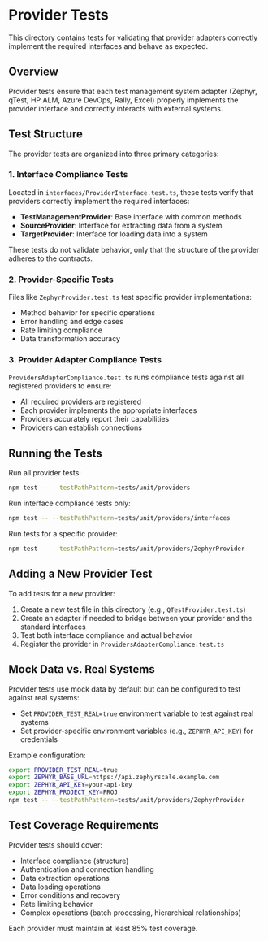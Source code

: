 # Provider Tests

This directory contains tests for validating that provider adapters correctly implement the required interfaces and behave as expected.

## Overview

Provider tests ensure that each test management system adapter (Zephyr, qTest, HP ALM, Azure DevOps, Rally, Excel) properly implements the provider interface and correctly interacts with external systems.

## Test Structure

The provider tests are organized into three primary categories:

### 1. Interface Compliance Tests

Located in `interfaces/ProviderInterface.test.ts`, these tests verify that providers correctly implement the required interfaces:

- **TestManagementProvider**: Base interface with common methods
- **SourceProvider**: Interface for extracting data from a system
- **TargetProvider**: Interface for loading data into a system

These tests do not validate behavior, only that the structure of the provider adheres to the contracts.

### 2. Provider-Specific Tests

Files like `ZephyrProvider.test.ts` test specific provider implementations:

- Method behavior for specific operations
- Error handling and edge cases
- Rate limiting compliance
- Data transformation accuracy

### 3. Provider Adapter Compliance Tests

`ProvidersAdapterCompliance.test.ts` runs compliance tests against all registered providers to ensure:

- All required providers are registered
- Each provider implements the appropriate interfaces
- Providers accurately report their capabilities
- Providers can establish connections

## Running the Tests

Run all provider tests:

```bash
npm test -- --testPathPattern=tests/unit/providers
```

Run interface compliance tests only:

```bash
npm test -- --testPathPattern=tests/unit/providers/interfaces
```

Run tests for a specific provider:

```bash
npm test -- --testPathPattern=tests/unit/providers/ZephyrProvider
```

## Adding a New Provider Test

To add tests for a new provider:

1. Create a new test file in this directory (e.g., `QTestProvider.test.ts`)
2. Create an adapter if needed to bridge between your provider and the standard interfaces
3. Test both interface compliance and actual behavior
4. Register the provider in `ProvidersAdapterCompliance.test.ts`

## Mock Data vs. Real Systems

Provider tests use mock data by default but can be configured to test against real systems:

- Set `PROVIDER_TEST_REAL=true` environment variable to test against real systems
- Set provider-specific environment variables (e.g., `ZEPHYR_API_KEY`) for credentials

Example configuration:

```bash
export PROVIDER_TEST_REAL=true
export ZEPHYR_BASE_URL=https://api.zephyrscale.example.com
export ZEPHYR_API_KEY=your-api-key
export ZEPHYR_PROJECT_KEY=PROJ
npm test -- --testPathPattern=tests/unit/providers/ZephyrProvider
```

## Test Coverage Requirements

Provider tests should cover:

- Interface compliance (structure)
- Authentication and connection handling
- Data extraction operations
- Data loading operations
- Error conditions and recovery
- Rate limiting behavior
- Complex operations (batch processing, hierarchical relationships)

Each provider must maintain at least 85% test coverage.